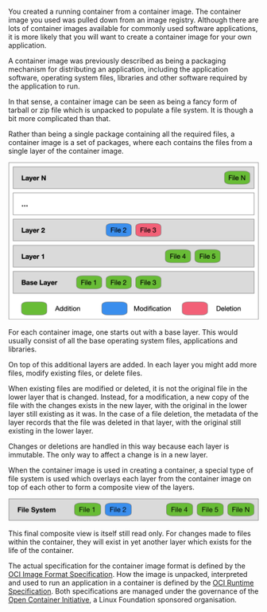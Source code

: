 You created a running container from a container image. The container image you used was pulled down from an image registry. Although there are lots of container images available for commonly used software applications, it is more likely that you will want to create a container image for your own application.

A container image was previously described as being a packaging mechanism for distributing an application, including the application software, operating system files, libraries and other software required by the application to run.

In that sense, a container image can be seen as being a fancy form of tarball or zip file which is unpacked to populate a file system. It is though a bit more complicated than that.

Rather than being a single package containing all the required files, a container image is a set of packages, where each contains the files from a single layer of the container image.

![Container Image Layers](container-image-layers.png)

For each container image, one starts out with a base layer. This would usually consist of all the base operating system files, applications and libraries.

On top of this additional layers are added. In each layer you might add more files, modify existing files, or delete files.

When existing files are modified or deleted, it is not the original file in the lower layer that is changed. Instead, for a modification, a new copy of the file with the changes exists in the new layer, with the original in the lower layer still existing as it was. In the case of a file deletion, the metadata of the layer records that the file was deleted in that layer, with the original still existing in the lower layer.

Changes or deletions are handled in this way because each layer is immutable. The only way to affect a change is in a new layer.

When the container image is used in creating a container, a special type of file system is used which overlays each layer from the container image on top of each other to form a composite view of the layers.

![Read Only Filesystem](read-only-filesystem.png)

This final composite view is itself still read only. For changes made to files within the container, they will exist in yet another layer which exists for the life of the container.

The actual specification for the container image format is defined by the [OCI Image Format Specification](https://github.com/opencontainers/image-spec). How the image is unpacked, interpreted and used to run an application in a container is defined by the [OCI Runtime Specification](https://github.com/opencontainers/runtime-spec). Both specifications are managed under the governance of the [Open Container Initiative](https://www.opencontainers.org/), a Linux Foundation sponsored organisation.
